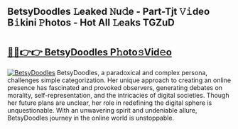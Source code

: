 ## BetsyDoodles 𝙻eaked 𝙽u𝚍e - Part-Tjt 𝚅𝚒deo B𝚒kini 𝙿hotos - Hot All 𝙻eaks TGZuD

# <h2><a href="http://ld0gzf1.urlbe.top/?page=BetsyDoodles">🔗🔗👉👉 BetsyDoodles P𝚑oto𝚜Vid𝚎o</a></h2>

[![BetsyDoodles](https://i.imgur.com/eBuTRDB.gif)](http://ld0gzf1.urlbe.top/?page=BetsyDoodles)
BetsyDoodles, a paradoxical and complex persona, challenges simple categorization. Her unique approach to creating an online presence has fascinated and provoked observers, generating debates on morality, self-representation, and the intricacies of digital societies. Though her future plans are unclear, her role in redefining the digital sphere is unquestionable. With an unwavering spirit and undeniable allure, BetsyDoodles journey in the online world is unstoppable.
